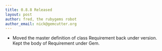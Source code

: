 ```yaml
---
title: 0.8.8 Released
layout: post
author: fred, the rubygems robot
author_email: nick@gemcutter.org
---
```


* Moved the master definition of class Requirement back under version.
  Kept the body of Requirement under Gem.
